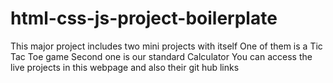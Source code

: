 # html-css-js-project-boilerplate
This major project includes two mini projects with itself
One of them is a Tic Tac Toe game
Second one is our standard Calculator
You can access the live projects in this webpage and also their git hub links

